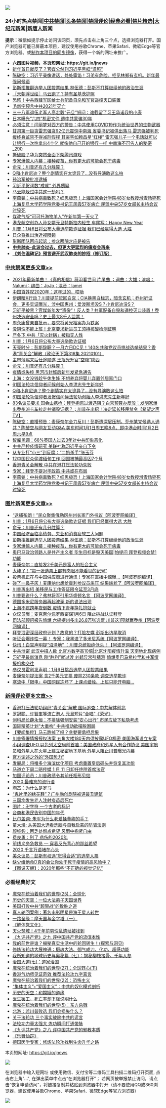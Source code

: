 ![](https://raw.githubusercontent.com/fqnews/bnews/master/64photo/fqnews-qr.jpg)

<div id="tt">
<h3>24小时热点禁闻|<a href="#%E4%B8%AD%E5%85%B1%E7%A6%81%E9%97%BB%E6%9B%B4%E5%A4%9A%E6%96%87%E7%AB%A0">中共禁闻</a>|<a href="#%E5%9B%BE%E7%89%87%E6%96%B0%E9%97%BB%E6%9B%B4%E5%A4%9A%E6%96%87%E7%AB%A0">头条禁闻</a>|<a href="#%E6%96%B0%E9%97%BB%E8%AF%84%E8%AE%BA%E6%9B%B4%E5%A4%9A%E6%96%87%E7%AB%A0">禁闻评论|<a href="#%E5%BF%85%E7%9C%8B%E7%BB%8F%E5%85%B8%E5%A5%BD%E6%96%87">经典必看|<a href="/video.md#%E7%A6%81%E7%89%87%E7%B2%BE%E9%80%89">禁片精选</a>|<a href="https://github.com/fqnews/djy/blob/master/gb/nf1351518.md#1">大纪元新闻</a>|<a href="https://github.com/fqnews/ntdtv/blob/master/gb/prog204.md#1">新唐人新闻</a></h3>
<div><b>提示：</b>微信如提示停止访问该网页，须先点击右上角三个点，选择浏览器打开。国产浏览器可能已屏蔽本项目，建议使用谷歌Chrome、苹果Safari、微软Edge等官方浏览器。或<a href="https://github.com/fqnews/bnews/blob/master/%E5%88%B6%E4%BD%9Cgit%E7%A6%81%E9%97%BB%E9%95%9C%E5%83%8F.md">制作本项目的同步镜像</a>，获得一个新的网址来推广。</div>
<ul>
<li><b><a href="http://d1.bdrive.tk/64.mp4" target="_blank">六四图片视频</a>，本页短网址: https://git.io/jnews</b></li>
<li><a href="/cbnews/20210101/1459229.md">新年首日就反了？官媒公然刊习近平黑框“遗照”</a></li>
<li><a href="/cbnews/20210101/1459212.md">陈破空：习近平录像讲话，处处露馅！习弟有危险。拒见林郑有玄机。新年最强问候语</a></li>
<li><a href="/topimagenews/20210102/1459331.md">彭斯拒推翻选举人团投票结果 林伍德：彭斯不打算继续他的政治生涯</a></li>
<li><a href="/ssgc/20210102/1459406.md">〖兲朝浮世绘〗马云跑了？持有圣基茨护照</a></li>
<li><a href="/cbnews/20210101/1459156.md">恐怖！中共西藏军区给士兵配备自杀和军官遥控灭口装置</a></li>
<li><a href="/comments/20210102/1459455.md">毛新宇预言中共2021年灭亡</a></li>
<li><a href="/weiquan/20210101/1459266.md">三十八军退伍老军人高宏毅&#8220;元旦&#8221;怒问&#65306;谁截留了习王承诺我的小康</a></li>
<li><a href="/comments/20210101/1459127.md">日本曝光“六四”机密文件 遭中共蒙骗30年</a></li>
<li><a href="/comments/20210102/1459401.md">必须注意！闫丽梦对西方的警告：中共使用COVID19作为统治世界的生物武器</a></li>
<li><a href="/comments/20210102/1459343.md">甘肃第一巨贪雷志强贪92亿元震惊中南海 省委书记被供出落马 雷志强被判死缓终身监禁不得减刑假释 其豪宅如赖昌星“红楼” 雷志强儿子一个电话就可以让银行一次性拿出4个亿 就像他自己开的银行一样 中南海不可告人的秘密_290</a></li>
<li><a href="/cbnews/20210101/1459196.md">撕破脸？华为突然全面下架腾讯游戏</a></li>
<li><a href="/comments/20210101/1459057.md">专家爆惊人内幕：接种疫苗，你有更大的可能会死于病毒</a></li>
<li><a href="/topimagenews/20210102/1459542.md">俞元：川普还有几分胜算？</a></li>
<li><a href="/comments/20210102/1459313.md">Q和小肯尼迪？整个剧情实在太诡异了…没有导演敢这么拍</a></li>
<li><a href="/renquan/20210102/1459554.md">孙治军被批准逮捕</a></li>
<li><a href="/cbnews/20210101/1459195.md">习近平贺词数“成就” 外界质疑</a></li>
<li><a href="/ssgc/20210102/1459318.md">马云能躲过中共这一劫吗？</a></li>
<li><a href="/comments/20210102/1459407.md">李燕铭：中共病毒致死？细思极恐！上海国家会计学院48岁女教授滑雪场猝死 上海复旦大学药学院党委书记王凤霞57岁病亡 民盟中央57岁女部长主持会议时猝死</a></li>
<li><a href="/cbnews/20210102/1459357.md">煤改气版“可可托海牧羊人”在新年第一天火了</a></li>
<li><a href="/cnnews/hknews/20210102/1459495.md">港龙航空创办人孙女婿元旦特斯拉内轻生 车尾写：Happy New Year</a></li>
<li><a href="/topimagenews/20210102/1459563.md">川普：1月6日将公布大量选举欺诈证据 我们已经赢得大选 大胜</a></li>
<li><a href="/cnnews/20210102/1459419.md">日企将推出治近视眼镜</a></li>
<li><a href="/comments/20210101/1459179.md">彭斯团队回应起诉：参众两院才应是被告</a></li>
<li><b><a href="/comments/20200211/1275071.md" target="_blank">中共肺炎-此波会过去，但更大更猛烈的瘟疫会再来</a></b></li>
<li><b><a href="/comments/20200207/1272816.md" target="_blank">《刘伯温碑记》预言避开武汉肺炎的妙招（修订版）</a></b></li>
</ul>
</div>

<div class="catlist">
<h3><a href="/cbnews/" target="_blank">中共禁闻</a><span><a href="/cbnews/" target="_blank" rel="nofollow">更多文章>></a></span></h3>
<ul>
<li><a href="/cbnews/20210102/1459694.md" target="_blank">2021年最新单曲！《真的相信》薇羽看世间 片尾曲 ；词曲：大雄；演唱：Nalumi；编曲：JoJo；混音：lamei</a></li>
<li><a href="/cbnews/20210102/1459685.md" target="_blank">中国百姓叹2020年：这年过的，哎呦</a></li>
<li><a href="/cbnews/20210102/1459657.md" target="_blank">伊朗暗X行动？川普提前赶回白宫；CIA换黑白标志，暗含玄机；乔州听证会，更多实证曝光，涉中国惠州；爱泼斯坦没S？小肯尼迪没S？</a></li>
<li><a href="/cbnews/20210102/1459649.md" target="_blank">习近平被黑？官媒新年发“遗像”！反人类？共军配备自毁和遥控灭口装置！乔州决选安全吗？史上最大8千人监票！</a></li>
<li><a href="/cbnews/20210102/1459643.md" target="_blank">周永康曾亲自批示，要求将黄光裕案办为铁案</a></li>
<li><a href="/cbnews/20210102/1459642.md" target="_blank">没阴性不能上班！北京要求新进员工须持核酸检测证明</a></li>
<li><a href="/cbnews/20210102/1459604.md" target="_blank">严冬下 中共「灭火封锅」被指无人性</a></li>
<li><a href="/cbnews/20210102/1459599.md" target="_blank">川普：1月6日将公布大量选举欺诈证据</a></li>
<li><a href="/cbnews/20210102/1459562.md" target="_blank">天亮时分：彭斯辞职？一月六日DC见！140名共和党议员挑战选举结果？香港“青关会”解散（政论天下第318集 20210101）</a></li>
<li><a href="/cbnews/20210102/1459544.md" target="_blank">主审薄熙来后仕途顺遂 王旭光升官“空降”陕西</a></li>
<li><a href="/topimagenews/20210102/1459542.md" target="_blank">俞元：川普还有几分胜算？</a></li>
<li><a href="/cbnews/20210102/1459525.md" target="_blank">疫情或失控 黑河市封城后新年发紧急通告</a></li>
<li><a href="/cbnews/20210102/1459509.md" target="_blank">上海：女没钱趁午休生娃 不想养弃将婴儿弃置邻居家门口</a></li>
<li><a href="/cbnews/20210102/1459503.md" target="_blank">61国法轮功信仰者问候创始人李洪志先生新年好</a></li>
<li><a href="/comments/20210102/1459313.md" target="_blank">Q和小肯尼迪？整个剧情实在太诡异了…没有导演敢这么拍</a></li>
<li><a href="/cbnews/20210102/1459478.md" target="_blank">61国法轮功信仰者发贺信问候法轮功创始人李洪志先生新年好</a></li>
<li><a href="/cbnews/20210102/1459444.md" target="_blank">83名议员要求 国会山携枪；拜登抱怨过渡遇阻？白宫预算办反驳；发明家爆出乔州派卡车拉走并销毁证据？；川普在出招！决定延长移民禁令【希望之声TV】</a></li>
<li><a href="/cbnews/20210102/1459425.md" target="_blank">陈破空：直播预告：麦康奈尔全力反川！彭斯遭深层压制。乔州某党候选人通共？陈破空与网友互动Q&amp;A 美东时间1月1日周五晚8点、即中港台时间1月2日周六早9点</a></li>
<li><a href="/cbnews/20210102/1459417.md" target="_blank">智库民调：68%英国人过去3年对中共印象恶化</a></li>
<li><a href="/cbnews/20210102/1459416.md" target="_blank">中共严控疫情研究 美联社称习近平亲自下令</a></li>
<li><a href="/cbnews/20210102/1459415.md" target="_blank">从专业打“小三”到反腐：“二奶杀手”张玉芬</a></li>
<li><a href="/cbnews/20210102/1459414.md" target="_blank">12中国民众偷渡缅甸工作 回国被捕最高囚7个月</a></li>
<li><a href="/cbnews/20210102/1459412.md" target="_blank">香港青关会解散 中共在港打压法轮功失败</a></li>
<li><a href="/cbnews/20210102/1459409.md" target="_blank">专家：拜登不提对华政策 中共或在布局</a></li>
<li><a href="/comments/20210102/1459407.md" target="_blank">李燕铭：中共病毒致死？细思极恐！上海国家会计学院48岁女教授滑雪场猝死 上海复旦大学药学院党委书记王凤霞57岁病亡 民盟中央57岁女部长主持会议时猝死</a></li>

</ul>
</div>
<div class="catlist">
<h3><a href="/topimagenews/" target="_blank">图片新闻</a><span><a href="/topimagenews/" target="_blank" rel="nofollow">更多文章>></a></span></h3>
<ul>
<li><a href="/topimagenews/20210102/1459641.md" target="_blank">“逮捕布朗！”民众聚集俄勒冈州州长家门外抗议【阿波罗网编译】</a></li>
<li><a href="/topimagenews/20210102/1459563.md" target="_blank">川普：1月6日将公布大量选举欺诈证据 我们已经赢得大选 大胜</a></li>
<li><a href="/topimagenews/20210102/1459542.md" target="_blank">俞元：川普还有几分胜算？</a></li>
<li><a href="/topimagenews/20210102/1459467.md" target="_blank">中国经济面临高债务、失业和消费疲软三大问题</a></li>
<li><a href="/topimagenews/20210102/1459331.md" target="_blank">彭斯拒推翻选举人团投票结果 林伍德：彭斯不打算继续他的政治生涯</a></li>
<li><a href="/comments/20210101/1459057.md" target="_blank">专家爆惊人内幕：接种疫苗，你有更大的可能会死于病毒</a></li>
<li><a href="/topimagenews/20210101/1459258.md" target="_blank">奥巴马政治领路人是共产主义者 毕生目标是毁灭美国|怕提问 拜登视频会禁1功能</a></li>
<li><a href="/topimagenews/20210101/1459119.md" target="_blank">麦康奈尔：直接发2千美元是富人的社会主义</a></li>
<li><a href="/topimagenews/20210101/1459089.md" target="_blank">太棒了！“每一张选票上都有肉眼不能看见的记号”</a></li>
<li><a href="/topimagenews/20210101/1459088.md" target="_blank">投票机正在与中国供应商进行通讯！专家在直播中惊曝…【阿波罗网编译】</a></li>
<li><a href="/topimagenews/20210101/1459077.md" target="_blank">碰了一鼻子灰！麦康纳尔想给霍利参议员施压 结果尴尬了【阿波罗网编译】</a></li>
<li><a href="/topimagenews/20210101/1459018.md" target="_blank">川普再出招 美移民与工作签证限令延至3月底</a></li>
<li><a href="/topimagenews/20210101/1458982.md" target="_blank">川普要说什么？弗林将军引用华盛顿名言 【阿波罗网编译】</a></li>
<li><a href="/topimagenews/20210101/1458930.md" target="_blank">德国多米尼服务器再起波澜 新的说法出现</a></li>
<li><a href="/topimagenews/20210101/1458808.md" target="_blank">上海不疯跨年夜倒数 疫情下青年挣扎拚就业</a></li>
<li><a href="/topimagenews/20210101/1458750.md" target="_blank">众议员曝：麦克奈尔佩罗西密谋1月6日 阻止挑战认证拜登</a></li>
<li><a href="/topimagenews/20210101/1458715.md" target="_blank">司法部顾问报告惊爆 六摇摆州多出26.8万张选票 川普这1项就赢乔州【阿波罗网编译】</a></li>
<li><a href="/topimagenews/20201231/1458656.md" target="_blank">拜登泄密深层政府计划？故意的？打脸左媒 彭斯出访早取消</a></li>
<li><a href="/topimagenews/20201231/1458429.md" target="_blank">听证会爆炸性一幕！ 专家：我黑进了多米尼系统【阿波罗网编译】</a></li>
<li><a href="/topimagenews/20201231/1458267.md" target="_blank">快讯！白宫声明提“沼泽地” ：川普总统拒绝低头！【阿波罗网编译】</a></li>
<li><a href="/topimagenews/20201231/1458232.md" target="_blank">中共泄密 武汉中招人数 比官方数字高10倍|北京沈阳疫情升温 天南地北现病例</a></li>
<li><a href="/topimagenews/20201231/1458215.md" target="_blank">习近平最新消息 刚“胜利”就过渡 刘鹤异常引猜测|惊爆奥巴马希拉里和共军情报机构交往</a></li>
<li><a href="/topimagenews/20201231/1458150.md" target="_blank">参议员霍利发声明：1月6日挑战选举人团投票结果</a></li>
<li><a href="/topimagenews/20201231/1458141.md" target="_blank">麦康奈尔提法案 含2千美元支票 废除230条款 调查选举欺诈</a></li>
<li><a href="/topimagenews/20201231/1458135.md" target="_blank">寒流中「限电」中国网民冻坏了 上课点蜡烛、上班只能开电脑…</a></li>

</ul>
</div>
<div class="catlist">
<h3><a href="/comments/" target="_blank">新闻评论</a><span><a href="/comments/" target="_blank" rel="nofollow">更多文章>></a></span></h3>
<ul>
<li><a href="/comments/20210102/1459716.md" target="_blank">香港打压法轮功组织“青关会”解散 国际追查：中共解体前兆</a></li>
<li><a href="/comments/20210102/1459715.md" target="_blank">罗冠聪、许智峯等流亡港人 元旦短片“合唱”《荣光》</a></li>
<li><a href="/comments/20210102/1459714.md" target="_blank">创科局长薛永恒：不排除强制安装“安心出行” 市民应放下私隐考虑</a></li>
<li><a href="/comments/20210102/1459692.md" target="_blank">国际精英计划“大重构” 中共推动欲摆脱困局</a></li>
<li><a href="/comments/20210102/1459688.md" target="_blank">【要闻集粹】马云跑掉了吗？贪婪要承担后果</a></li>
<li><a href="/comments/20210102/1459668.md" target="_blank">川普签署情报授权法案 五角大楼180天内须披露UFO机密 美国海军设立专案小组调查UFO 以色列太空局前首脑：美国政府和外星人有合作协议 美国宇航员和外星人在火星上建立秘密地下基地 外星人阻止川普曝光内幕</a></li>
<li><a href="/comments/20210102/1459661.md" target="_blank">官方论述之外的“外国势力”</a></li>
<li><a href="/comments/20210102/1459660.md" target="_blank">发展局：将推多个海滨优化项目 考虑重置皇后码头并恢复其功能</a></li>
<li><a href="/comments/20210102/1459659.md" target="_blank">马道立下周二晤传媒 1 月 11 日卸任终院首席法官</a></li>
<li><a href="/comments/20210102/1459611.md" target="_blank">加国评论员：川普政绩令其前任相形见绌</a></li>
<li><a href="/comments/20210102/1459608.md" target="_blank">2020 最难忘的流行语</a></li>
<li><a href="/comments/20210102/1459595.md" target="_blank">陶杰：为什么是罗马</a></li>
<li><a href="/comments/20210102/1459576.md" target="_blank">“鬼片里的绣花鞋”？广州融创剧院被评最丑建筑</a></li>
<li><a href="/comments/20210102/1459575.md" target="_blank">三国均发生老人注射疫苗后死亡</a></li>
<li><a href="/comments/20210102/1459567.md" target="_blank">图片：卍字符 一个古老的标记</a></li>
<li><a href="/comments/20210102/1459566.md" target="_blank">台商和港民告别中国的年代</a></li>
<li><a href="/comments/20210102/1459547.md" target="_blank">比尔盖词: 朱军为什么老爱揉董卿的手？</a></li>
<li><a href="/comments/20210102/1459546.md" target="_blank">童大焕: 从美国大选看洗脑与自我启蒙的防骗法则</a></li>
<li><a href="/comments/20210102/1459545.md" target="_blank">颜纯鈎：困乏处燃点希望 风雨中抱紧自由</a></li>
<li><a href="/comments/20210102/1459535.md" target="_blank">费良勇：别了 悲伤的2020年</a></li>
<li><a href="/comments/20210102/1459533.md" target="_blank">前线义务急救员 — 穿着反光背心的那丝希望</a></li>
<li><a href="/comments/20210102/1459516.md" target="_blank">2020 千言万语堵在心头</a></li>
<li><a href="/comments/20210102/1459513.md" target="_blank">美众议员：彭斯有权选“觉得合适”的选举人票</a></li>
<li><a href="/comments/20210102/1459512.md" target="_blank">缺少维他命D真的会让你处于死于疫情的高风险中？</a></li>
<li><a href="/comments/20210102/1459510.md" target="_blank">【图说天朝】：2020年那些“不正确的视觉记忆”</a></li>

</ul>
</div>

<div class="catlist">
<h3>必看经典好文</h3>
<ul>
<li><a href="/comments/20181017/1014654.md" target="_blank">魔鬼在统治着我们的世界(25)：全球化</a></li>
<li><a href="/tculture/20121025/73067.md" target="_blank">历史的天空：一位大法弟子天国世界</a></li>
<li><a href="/comments/20200731/1372471.md" target="_blank">美国打败中共“超限战”的致胜之道</a></li>
<li><a href="/comments/20200523/1332915.md" target="_blank">真人轮回案例：著名电影明星是海王星人转世</a></li>
<li><a href="/tculture/20160806/568214.md" target="_blank">一路圣缘：摩天国与金字塔（一）</a></li>
<li><a href="/bookwiki/20130610/138400.md" target="_blank">《解体党文化》</a></li>
<li><a href="/ccpdope/20181219/1049286.md" target="_blank">天火焚城！4千年前男性乱遗址被找到</a></li>
<li><a href="/bookonline/20131116/201045.md" target="_blank">《九评共产党》之九 评中国共产党的流氓本性</a></li>
<li><a href="/comments/20200715/1359453.md" target="_blank">我的前世是谁？揭秘真实生活中的轮回转生！(探索与洞见)</a></li>
<li><a href="/comments/20191203/1234383.md" target="_blank">修炼法轮功大展神通：摄魂大法、御气成刀、化功、超感功能</a></li>
<li><a href="/topimagenews/20171210/868397.md" target="_blank">我所知道的地球历史与奥秘篇（七）：揭秘柳枝接骨、千年人参</a></li>
<li><a href="/cbnews/20190424/913985.md" target="_blank">治国大道(七)：道家治国</a></li>
<li><a href="/comments/20181224/1052333.md" target="_blank">魔鬼在统治着我们的世界(27)：全球野心(下)</a></li>
<li><a href="/comments/20200517/1330064.md" target="_blank">香港气功师见证奇效 推荐法轮功九字真言</a></li>
<li><a href="/comments/20180804/981524.md" target="_blank">魔鬼在统治着我们的世界(22)：恐怖主义</a></li>
<li><a href="/comments/20201007/1409565.md" target="_blank">“集体主义”+“爱国主义”：中共的奴化模式剖析</a></li>
<li><a href="/cbnews/20190219/1083302.md" target="_blank">历史的天空：和嫦娥的道缘</a></li>
<li><a href="/sohnews/20150904/445868.md" target="_blank">医生罢工，死亡率却下降说明什么</a></li>
<li><a href="/topimagenews/20180524/946967.md" target="_blank">魔鬼在统治着我们的世界(5)：东方杀戮</a></li>
<li><a href="/comments/20201112/1430018.md" target="_blank">北游：若川普败选 我们会损失什么？</a></li>
<li><a href="/cbnews/20200703/1354907.md" target="_blank">关于法轮功 三个事实破除中共的谎言</a></li>
<li><a href="/cbnews/20200816/1381005.md" target="_blank">法轮功力量太强大 炼功瞬间打通带脉</a></li>
<li><a href="/bookonline/20131116/201047.md" target="_blank">《九评共产党》之八 评中国共产党的邪教本质</a></li>
<li><a href="/comments/20200527/783191.md" target="_blank">《乐舞仙踪》</a></li>
<li><a href="/comments/20200607/783186.md" target="_blank">德国医学专家：修炼法轮功找到生命升华之路</a></li>

</ul>
</div>

本页短网址: https://git.io/jnews

![](https://raw.githubusercontent.com/fqnews/bnews/master/64photo/fqnews-qr.jpg)

在浏览器中输入短网址 或使用微信、支付宝等二维码工具扫描二维码打开页面, 点击右上角"...", 在弹出菜单中点击“在浏览器打开”； 若网页被举报禁止访问，请点击“恢复申请访问”，将链接复制并粘贴到浏览器中打开（请不要使用QQ或360浏览器，建议使用谷歌Chrome、苹果Safari、微软Edge等官方浏览器）

![](https://raw.githubusercontent.com/fqnews/bnews/master/64photo/wx.jpg)